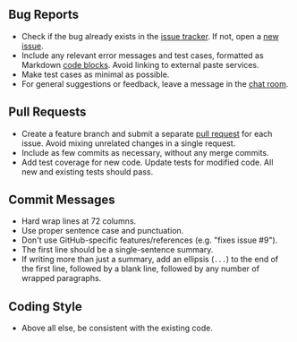 Bug Reports
-----------

* Check if the bug already exists in the [issue tracker]. If not, open a
  [new issue].
* Include any relevant error messages and test cases, formatted as
  Markdown [code blocks]. Avoid linking to external paste services.
* Make test cases as minimal as possible.
* For general suggestions or feedback, leave a message in the [chat room].

Pull Requests
-------------

* Create a feature branch and submit a separate [pull request] for each
  issue. Avoid mixing unrelated changes in a single request.
* Include as few commits as necessary, without any merge commits.
* Add test coverage for new code. Update tests for modified code. All new
  and existing tests should pass.

Commit Messages
---------------

* Hard wrap lines at 72 columns.
* Use proper sentence case and punctuation.
* Don't use GitHub-specific features/references (e.g. "fixes issue #9").
* The first line should be a single-sentence summary.
* If writing more than just a summary, add an ellipsis (`...`) to the end
  of the first line, followed by a blank line, followed by any number of
  wrapped paragraphs.

Coding Style
------------

* Above all else, be consistent with the existing code.


[issue tracker]: https://github.com/craigbarnes/lua-gumbo/issues
[new issue]: https://github.com/craigbarnes/lua-gumbo/issues/new
[code blocks]: https://help.github.com/articles/github-flavored-markdown/#fenced-code-blocks
[chat room]: https://gitter.im/craigbarnes/lua-gumbo
[pull request]: https://github.com/craigbarnes/lua-gumbo/pulls
